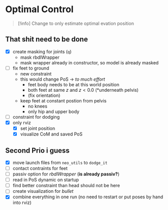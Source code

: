 # Optimal Control
> [!info] Change to only estimate optimal evation position
## That shit need to be done
- [x] create masking for joints (`q`)
    - mask rbdlWrapper
    - mask wrapper already in constructor, so model is already masked
- [ ] fix feet to ground
    - new constraint
    - this would change PoS -> *to much effort*
        - feet body needs to be at this world position
        - both feet at same $z$ and $z < 0.0$ (*underneath pelvis)
        - (fix orientation)
    - keep feet at constant postion from pelvis
        - no knees
        - only hip and upper body
- [ ] constraint for dodging
- [x] only rviz
    - [x] set joint position
    - [x] visualize CoM and saved PoS
## Second Prio i guess
- [x] move launch files from `neo_utils` to `dodge_it`
- [ ] contact contraints for feet
- [ ] passiv option for *rbdlWrapper* (**is already passiv?**)
- [ ] read in PoS dynamic on startup
- [ ] find better constraint than head should not be here
- [ ] create visualization for *bullet*
- [x] combine everything in one run (no need to restart or put poses by hand into rviz)
